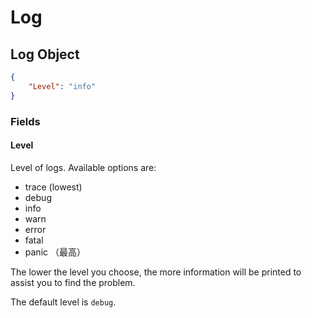 # Log

## Log Object

```json
{
    "Level": "info"
}
```

### Fields

#### Level

Level of logs. Available options are:

- trace (lowest)
- debug
- info
- warn
- error
- fatal
- panic （最高）

The lower the level you choose, the more information will be printed to assist you to find the problem.

The default level is `debug`.
